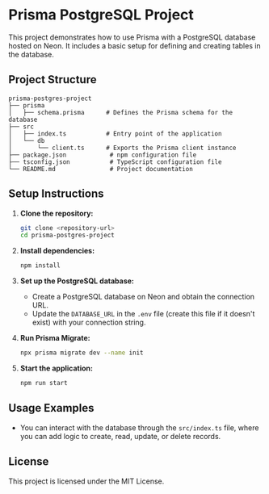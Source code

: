 # Prisma PostgreSQL Project

This project demonstrates how to use Prisma with a PostgreSQL database hosted on Neon. It includes a basic setup for defining and creating tables in the database.

## Project Structure

```
prisma-postgres-project
├── prisma
│   ├── schema.prisma      # Defines the Prisma schema for the database
├── src
│   ├── index.ts           # Entry point of the application
│   └── db
│       └── client.ts      # Exports the Prisma client instance
├── package.json            # npm configuration file
├── tsconfig.json           # TypeScript configuration file
└── README.md               # Project documentation
```

## Setup Instructions

1. **Clone the repository:**
   ```bash
   git clone <repository-url>
   cd prisma-postgres-project
   ```

2. **Install dependencies:**
   ```bash
   npm install
   ```

3. **Set up the PostgreSQL database:**
   - Create a PostgreSQL database on Neon and obtain the connection URL.
   - Update the `DATABASE_URL` in the `.env` file (create this file if it doesn't exist) with your connection string.

4. **Run Prisma Migrate:**
   ```bash
   npx prisma migrate dev --name init
   ```

5. **Start the application:**
   ```bash
   npm run start
   ```

## Usage Examples

- You can interact with the database through the `src/index.ts` file, where you can add logic to create, read, update, or delete records.

## License

This project is licensed under the MIT License.